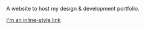 A website to host my design & development portfolio.

[I'm an inline-style link](https://bradutegaard.com)
